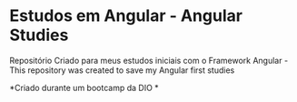# Estudos em Angular - Angular Studies
Repositório Criado para meus estudos iniciais com o Framework Angular - This repository was created to save my Angular first studies

 *Criado durante um bootcamp da DIO *